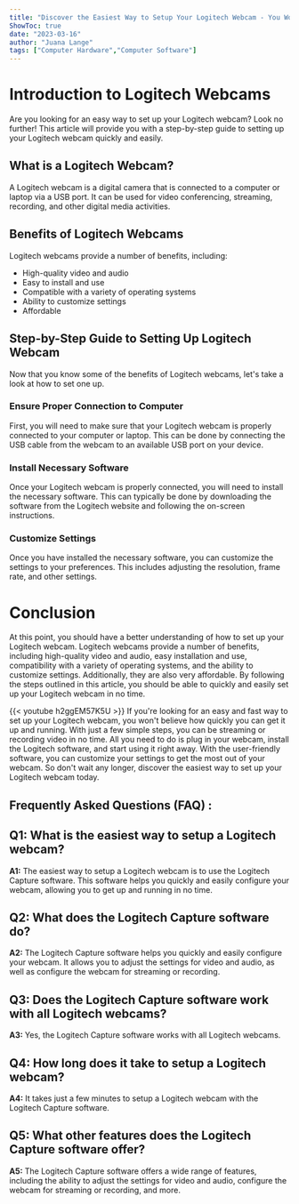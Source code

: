 ```yaml
---
title: "Discover the Easiest Way to Setup Your Logitech Webcam - You Won't Believe How Quick It Is!"
ShowToc: true 
date: "2023-03-16"
author: "Juana Lange" 
tags: ["Computer Hardware","Computer Software"]
---
```

# Introduction to Logitech Webcams
Are you looking for an easy way to set up your Logitech webcam? Look no further! This article will provide you with a step-by-step guide to setting up your Logitech webcam quickly and easily. 

## What is a Logitech Webcam?
A Logitech webcam is a digital camera that is connected to a computer or laptop via a USB port. It can be used for video conferencing, streaming, recording, and other digital media activities.

## Benefits of Logitech Webcams
Logitech webcams provide a number of benefits, including:

- High-quality video and audio
- Easy to install and use
- Compatible with a variety of operating systems
- Ability to customize settings
- Affordable

## Step-by-Step Guide to Setting Up Logitech Webcam
Now that you know some of the benefits of Logitech webcams, let's take a look at how to set one up. 

### Ensure Proper Connection to Computer
First, you will need to make sure that your Logitech webcam is properly connected to your computer or laptop. This can be done by connecting the USB cable from the webcam to an available USB port on your device. 

### Install Necessary Software
Once your Logitech webcam is properly connected, you will need to install the necessary software. This can typically be done by downloading the software from the Logitech website and following the on-screen instructions. 

### Customize Settings
Once you have installed the necessary software, you can customize the settings to your preferences. This includes adjusting the resolution, frame rate, and other settings. 

# Conclusion
At this point, you should have a better understanding of how to set up your Logitech webcam. Logitech webcams provide a number of benefits, including high-quality video and audio, easy installation and use, compatibility with a variety of operating systems, and the ability to customize settings. Additionally, they are also very affordable. By following the steps outlined in this article, you should be able to quickly and easily set up your Logitech webcam in no time.

{{< youtube h2ggEM57K5U >}} 
If you're looking for an easy and fast way to set up your Logitech webcam, you won't believe how quickly you can get it up and running. With just a few simple steps, you can be streaming or recording video in no time. All you need to do is plug in your webcam, install the Logitech software, and start using it right away. With the user-friendly software, you can customize your settings to get the most out of your webcam. So don't wait any longer, discover the easiest way to set up your Logitech webcam today.

## Frequently Asked Questions (FAQ) :
## Q1: What is the easiest way to setup a Logitech webcam?

**A1:** The easiest way to setup a Logitech webcam is to use the Logitech Capture software. This software helps you quickly and easily configure your webcam, allowing you to get up and running in no time. 

## Q2: What does the Logitech Capture software do?

**A2:** The Logitech Capture software helps you quickly and easily configure your webcam. It allows you to adjust the settings for video and audio, as well as configure the webcam for streaming or recording. 

## Q3: Does the Logitech Capture software work with all Logitech webcams?

**A3:** Yes, the Logitech Capture software works with all Logitech webcams. 

## Q4: How long does it take to setup a Logitech webcam?

**A4:** It takes just a few minutes to setup a Logitech webcam with the Logitech Capture software. 

## Q5: What other features does the Logitech Capture software offer?

**A5:** The Logitech Capture software offers a wide range of features, including the ability to adjust the settings for video and audio, configure the webcam for streaming or recording, and more.





